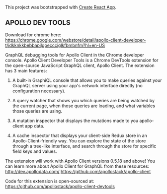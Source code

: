This project was bootstrapped with [Create React App](https://github.com/facebook/create-react-app).

## APOLLO DEV TOOLS

Download for chrome here:
https://chrome.google.com/webstore/detail/apollo-client-developer-t/jdkknkkbebbapilgoeccciglkfbmbnfm?hl=en-US

GraphQL debugging tools for Apollo Client in the Chrome developer console.
Apollo Client Developer Tools is a Chrome DevTools extension for the open-source JavaScript GraphQL client, Apollo Client. The extension has 3 main features:

1. A built-in GraphiQL console that allows you to make queries against your GraphQL server using your app's network interface directly (no configuration necessary).

2. A query watcher that shows you which queries are being watched by the current page, when those queries are loading, and what variables those queries are using.

3. A mutation inspector that displays the mutations made to you apollo-client app data.

4. A cache inspector that displays your client-side Redux store in an Apollo-Client-friendly way. You can explore the state of the store through a tree-like interface, and search through the store for specific field keys and values.

The extension will work with Apollo Client versions 0.5.18 and above! You can learn more about Apollo Client for GraphQL from these resources:
http://dev.apollodata.com/
https://github.com/apollostack/apollo-client

Code for this extension is open-sourced at:
https://github.com/apollostack/apollo-client-devtools